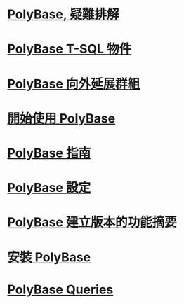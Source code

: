 # [PolyBase, 疑難排解](polybase-troubleshooting.md)
# [PolyBase T-SQL 物件](polybase-t-sql-objects.md)
# [PolyBase 向外延展群組](polybase-scale-out-groups.md)
# [開始使用 PolyBase](get-started-with-polybase.md)
# [PolyBase 指南](polybase-guide.md)
# [PolyBase 設定](polybase-configuration.md)
# [PolyBase 建立版本的功能摘要](polybase-versioned-feature-summary.md)
# [安裝 PolyBase](polybase-installation.md)
# [PolyBase Queries](polybase-queries.md)
